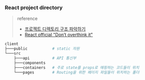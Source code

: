 ### React project directory

> reference 
> - [프로젝트 디렉토리 구조 파악하기](https://uhou.tistory.com/168)
> - [React official "Don’t overthink it"](https://reactjs.org/docs/faq-structure.html#dont-overthink-it)

```bash
client
├───public           # static 자원
└───src            
    ├───api          # API 통신부
    ├───components 
    ├───containers   # 주로 state를 props로 매핑하는 코드들이 위치
    └───pages        # Routing을 위한 페이지 파일들이 위치하는 폴더

```
